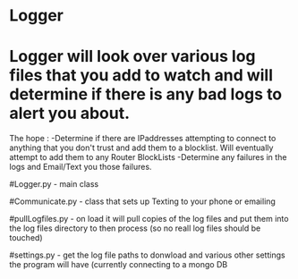 # Logger
# Logger will look over various log files that you add to watch and will determine if there is any bad logs to alert you about.
The hope :
     -Determine if there are IPaddresses attempting to connect to anything that you don't trust and add them to a blocklist. Will eventually attempt to add them to any Router BlockLists 
     -Determine any failures in the logs and Email/Text you those failures.
     
#Logger.py  - main class
   
#Communicate.py - class that sets up Texting to your phone or emailing
   
#pullLogfiles.py - on load it will pull copies of the log files and put them into the log files directory to then process (so no reall log files should be touched)
   
#settings.py - get the log file paths to donwload and various other settings the program will have (currently connecting to a mongo DB
     
     
